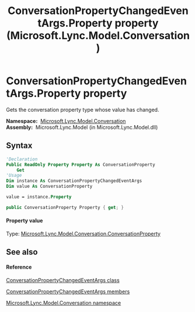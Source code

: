 ﻿---
title: ConversationPropertyChangedEventArgs.Property property  (Microsoft.Lync.Model.Conversation)
TOCTitle: 'Property property '
ms:assetid: P:Microsoft.Lync.Model.Conversation.ConversationPropertyChangedEventArgs.Property_DI_3_UC_OCS14MrefLyncWPF
ms:mtpsurl: https://msdn.microsoft.com/en-us/library/microsoft.lync.model.conversation.conversationpropertychangedeventargs.property_di_3_uc_ocs14mreflyncwpf(v=office.15)
ms:contentKeyID: 48598268
ms.date: 07/28/2014
mtps_version: v=office.15
f1_keywords:
- Microsoft.Lync.Model.Conversation.ConversationPropertyChangedEventArgs.Property
dev_langs:
- CSharp
- JScript
- VB
- other
---

# ConversationPropertyChangedEventArgs.Property property

Gets the conversation property type whose value has changed.

**Namespace:**  [Microsoft.Lync.Model.Conversation](microsoft-lync-model-conversation-namespace_2.md)  
**Assembly:**  Microsoft.Lync.Model (in Microsoft.Lync.Model.dll)

## Syntax

``` vb
'Declaration
Public ReadOnly Property Property As ConversationProperty
    Get
'Usage
Dim instance As ConversationPropertyChangedEventArgs
Dim value As ConversationProperty

value = instance.Property
```

``` csharp
public ConversationProperty Property { get; }
```

#### Property value

Type: [Microsoft.Lync.Model.Conversation.ConversationProperty](conversationproperty-enumeration-microsoft-lync-model-conversation_2.md)  

## See also

#### Reference

[ConversationPropertyChangedEventArgs class](conversationpropertychangedeventargs-class-microsoft-lync-model-conversation_2.md)

[ConversationPropertyChangedEventArgs members](conversationpropertychangedeventargs-members-microsoft-lync-model-conversation_2.md)

[Microsoft.Lync.Model.Conversation namespace](microsoft-lync-model-conversation-namespace_2.md)


